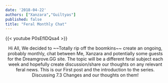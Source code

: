 ```yaml
---
date: '2018-04-22'
authors: ["Xanzara","Guiltyas"]
published: false
title: "Feral Monthly Chat"
---
```



{{< youtube P0sEfIDQsa4 >}}


<center>
Hi All, We decided to ~~Totally rip off the boomkins~~ create an ongoing, probably monthly, chat between Me, Xanzara and potentially some guests for the Dreamgrove.GG site.
The topic will be a different feral subject each week and hopefully create discussion/share our thoughts on any relevant feral news.
This is our First post and the introduction to the series. 
Discussing 7.3 Changes and our thoughts on them!
</center>
